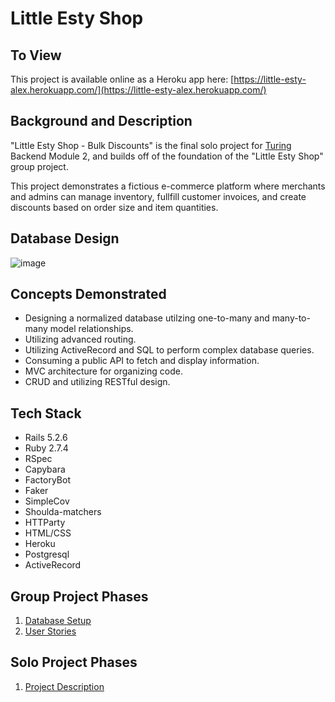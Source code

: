 # Little Esty Shop

## To View

This project is available online as a Heroku app here: [https://little-esty-alex.herokuapp.com/](https://little-esty-alex.herokuapp.com/)

## Background and Description

"Little Esty Shop - Bulk Discounts" is the final solo project for [Turing](https://turing.edu/) Backend Module 2, and builds off of the foundation of the "Little Esty Shop" group project.

This project demonstrates a fictious e-commerce platform where merchants and admins can manage inventory, fullfill customer invoices, and create discounts based on order size and item quantities. 

## Database Design

![image](https://user-images.githubusercontent.com/17027357/183806842-255deebb-df35-4b4e-b88a-82e2980ee015.png)

## Concepts Demonstrated

- Designing a normalized database utilzing one-to-many and many-to-many model relationships. 
- Utilizing advanced routing. 
- Utilizing ActiveRecord and SQL to perform complex database queries. 
- Consuming a public API to fetch and display information. 
- MVC architecture for organizing code. 
- CRUD and utilizing RESTful design.

## Tech Stack

- Rails 5.2.6
- Ruby 2.7.4
- RSpec
- Capybara
- FactoryBot
- Faker
- SimpleCov
- Shoulda-matchers
- HTTParty
- HTML/CSS
- Heroku
- Postgresql
- ActiveRecord

## Group Project Phases

1. [Database Setup](./doc/db_setup.md)
1. [User Stories](./doc/user_stories.md)

## Solo Project Phases

1. [Project Description](https://backend.turing.edu/module2/projects/bulk_discounts)
